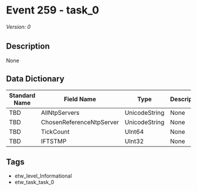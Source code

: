 # Event 259 - task_0
###### Version: 0

## Description
None

## Data Dictionary
|Standard Name|Field Name|Type|Description|Sample Value|
|---|---|---|---|---|
|TBD|AllNtpServers|UnicodeString|None|`None`|
|TBD|ChosenReferenceNtpServer|UnicodeString|None|`None`|
|TBD|TickCount|UInt64|None|`None`|
|TBD|IFTSTMP|UInt32|None|`None`|

## Tags
* etw_level_Informational
* etw_task_task_0